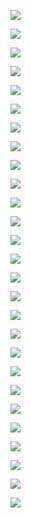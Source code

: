 <P>
  <IMG SRC = "https://github.com/Orthogonal-Research-Lab/Proposals/blob/master/Lab%20Promotion%2C%20Princeton%20Envision/Slide1.png">
</P>
<P>
  <IMG SRC = "https://github.com/Orthogonal-Research-Lab/Proposals/blob/master/Lab%20Promotion%2C%20Princeton%20Envision/Slide2.png">
</P>
<P>
  <IMG SRC = "https://github.com/Orthogonal-Research-Lab/Proposals/blob/master/Lab%20Promotion%2C%20Princeton%20Envision/Slide3.png">
</P>
<P>
  <IMG SRC = "https://github.com/Orthogonal-Research-Lab/Proposals/blob/master/Lab%20Promotion%2C%20Princeton%20Envision/Slide4.png">
</P>
<P>
  <IMG SRC = "https://github.com/Orthogonal-Research-Lab/Proposals/blob/master/Lab%20Promotion%2C%20Princeton%20Envision/Slide5.png">
</P>
<P>
  <IMG SRC = "https://github.com/Orthogonal-Research-Lab/Proposals/blob/master/Lab%20Promotion%2C%20Princeton%20Envision/Slide6.png">
</P>
<P>
  <IMG SRC = "https://github.com/Orthogonal-Research-Lab/Proposals/blob/master/Lab%20Promotion%2C%20Princeton%20Envision/Slide7.png">
</P>
<P>
  <IMG SRC = "https://github.com/Orthogonal-Research-Lab/Proposals/blob/master/Lab%20Promotion%2C%20Princeton%20Envision/Slide8.png">
</P>
<P>
  <IMG SRC = "https://github.com/Orthogonal-Research-Lab/Proposals/blob/master/Lab%20Promotion%2C%20Princeton%20Envision/Slide9.png">
</P>
<P>
  <IMG SRC = "https://github.com/Orthogonal-Research-Lab/Proposals/blob/master/Lab%20Promotion%2C%20Princeton%20Envision/Slide10.png">
</P>
<P>
  <IMG SRC = "https://github.com/Orthogonal-Research-Lab/Proposals/blob/master/Lab%20Promotion%2C%20Princeton%20Envision/Slide11.png">
</P>
<P>
  <IMG SRC = "https://github.com/Orthogonal-Research-Lab/Proposals/blob/master/Lab%20Promotion%2C%20Princeton%20Envision/Slide12.png">
</P>
<P>
  <IMG SRC = "https://github.com/Orthogonal-Research-Lab/Proposals/blob/master/Lab%20Promotion%2C%20Princeton%20Envision/Slide13.png">
</P>
<P>
  <IMG SRC = "https://github.com/Orthogonal-Research-Lab/Proposals/blob/master/Lab%20Promotion%2C%20Princeton%20Envision/Slide14.png">
</P>
<P>
  <IMG SRC = "https://github.com/Orthogonal-Research-Lab/Proposals/blob/master/Lab%20Promotion%2C%20Princeton%20Envision/Slide15.png">
</P>
<P>
  <IMG SRC = "https://github.com/Orthogonal-Research-Lab/Proposals/blob/master/Lab%20Promotion%2C%20Princeton%20Envision/Slide16.png">
</P>
<P>
  <IMG SRC = "https://github.com/Orthogonal-Research-Lab/Proposals/blob/master/Lab%20Promotion%2C%20Princeton%20Envision/Slide17.png">
</P>
<P>
  <IMG SRC = "https://github.com/Orthogonal-Research-Lab/Proposals/blob/master/Lab%20Promotion%2C%20Princeton%20Envision/Slide18.png">
</P>
<P>
  <IMG SRC = "https://github.com/Orthogonal-Research-Lab/Proposals/blob/master/Lab%20Promotion%2C%20Princeton%20Envision/Slide19.png">
</P>
<P>
  <IMG SRC = "https://github.com/Orthogonal-Research-Lab/Proposals/blob/master/Lab%20Promotion%2C%20Princeton%20Envision/Slide20.png">
</P>
<P>
  <IMG SRC = "https://github.com/Orthogonal-Research-Lab/Proposals/blob/master/Lab%20Promotion%2C%20Princeton%20Envision/Slide21.png">
</P>
<P>
  <IMG SRC = "https://github.com/Orthogonal-Research-Lab/Proposals/blob/master/Lab%20Promotion%2C%20Princeton%20Envision/Slide22.png">
</P>
<P>
  <IMG SRC = "https://github.com/Orthogonal-Research-Lab/Proposals/blob/master/Lab%20Promotion%2C%20Princeton%20Envision/Slide23.png">
</P>
<P>
  <IMG SRC = "https://github.com/Orthogonal-Research-Lab/Proposals/blob/master/Lab%20Promotion%2C%20Princeton%20Envision/Slide24.png">
</P>
<P>
  <IMG SRC = "https://github.com/Orthogonal-Research-Lab/Proposals/blob/master/Lab%20Promotion%2C%20Princeton%20Envision/Slide25.png">
</P>
<P>
  <IMG SRC = "https://github.com/Orthogonal-Research-Lab/Proposals/blob/master/Lab%20Promotion%2C%20Princeton%20Envision/Slide26.png">
</P>
<P>
  <IMG SRC = "https://github.com/Orthogonal-Research-Lab/Proposals/blob/master/Lab%20Promotion%2C%20Princeton%20Envision/Slide27.png">
</P>
